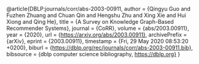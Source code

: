 @article{DBLP:journals/corr/abs-2003-00911,
  author    = {Qingyu Guo and
               Fuzhen Zhuang and
               Chuan Qin and
               Hengshu Zhu and
               Xing Xie and
               Hui Xiong and
               Qing He},
  title     = {A Survey on Knowledge Graph-Based Recommender Systems},
  journal   = {CoRR},
  volume    = {abs/2003.00911},
  year      = {2020},
  url       = {https://arxiv.org/abs/2003.00911},
  archivePrefix = {arXiv},
  eprint    = {2003.00911},
  timestamp = {Fri, 29 May 2020 08:53:20 +0200},
  biburl    = {https://dblp.org/rec/journals/corr/abs-2003-00911.bib},
  bibsource = {dblp computer science bibliography, https://dblp.org}
}